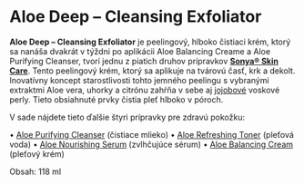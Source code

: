 Aloe Deep – Cleansing Exfoliator
================================

**Aloe Deep – Cleansing Exfoliator** je peelingový, hlboko čistiaci krém, ktorý
sa nanáša dvakrát v týždni po aplikácii Aloe Balancing Creame a Aloe Purifying
Cleanser, tvorí jednu z piatich druhov prípravkov **[Sonya® Skin
Care](/sip/#p/sonya-skin-care)**. Tento peelingový krém, ktorý
sa aplikuje na tvárovú časť, krk a dekolt. Inovatívny koncept starostlivosti
tohto jemného peelingu s vybranými extraktmi Aloe vera, uhorky a citrónu zahŕňa
v sebe aj [jojobové](/sip/#p/jojoba) voskové perly. Tieto
obsiahnuté prvky čistia pleť hlboko v póroch.

V sade nájdete tieto ďalšie štyri prípravky pre zdravú pokožku:

• [Aloe Purifying Cleanser](/sip/#p/aloe-purifying-cleanser)
(čistiace mlieko)    • [Aloe Refreshing
Toner](/sip/#p/aloe-refreshing-toner) (pleťová voda)   • [Aloe
Nourishing Serum](/sip/#p/aloe-nourishing-serum) (zvlhčujúce
sérum)   • [Aloe Balancing Cream](/sip/#p/aloe-balancing-cream)
(pleťový krém)

Obsah: 118 ml

